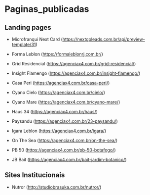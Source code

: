 # Paginas_publicadas

## Landing pages

* Microfranqui Next Card (https://nextgoleads.com.br/api/preview-template/31)

* Forma Leblon (https://formaleblonrj.com.br/)
* Grid Residencial (https://agenciax4.com.br/grid-residencial/)
* Insight Flamengo (https://agenciax4.com.br/insight-flamengo/)
* Casa Peri (https://agenciax4.com.br/casa-peri/)
* Cyano Cielo (https://agenciax4.com.br/cielo/)
* Cyano Mare (https://agenciax4.com.br/cyano-mare/)
* Haus 34 (https://agenciax4.com.br/haus/)
* Paysandu (https://agenciax4.com.br/23-paysandu/)
* Igara Leblon (https://agenciax4.com.br/igara/)
* On The Sea (https://agenciax4.com.br/on-the-sea/)
* PB 50 (https://agenciax4.com.br/pb-50-botafogo/)
* JB Bait (https://agenciax4.com.br/bait-jardim-botanico/)

## Sites Institucionais

* Nutror (http://studiobrasuka.com.br/nutror/)
